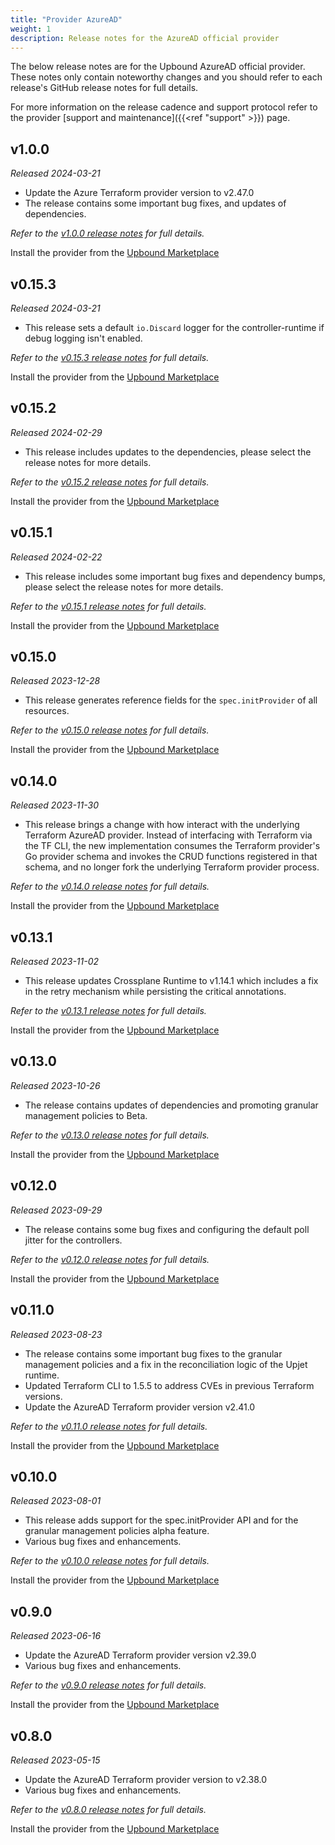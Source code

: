 ```yaml
---
title: "Provider AzureAD"
weight: 1
description: Release notes for the AzureAD official provider
---
```


The below release notes are for the Upbound AzureAD official provider. These notes
only contain noteworthy changes and you should refer to each release's GitHub
release notes for full details.

For more information on the release cadence and support protocol refer to the
provider [support and maintenance]({{<ref "support" >}}) page.

<!-- vale Google.Headings = NO -->

## v1.0.0

_Released 2024-03-21_

* Update the Azure Terraform provider version to v2.47.0
* The release contains some important bug fixes, and updates of dependencies.

_Refer to the [v1.0.0 release notes](https://github.com/crossplane-contrib/provider-upjet-azuread/releases/tag/v1.0.0) for full details._

Install the provider from the [Upbound Marketplace](https://marketplace.upbound.io/providers/upbound/provider-azuread/v1.0.0)

## v0.15.3

_Released 2024-03-21_

* This release sets a default `io.Discard` logger for the controller-runtime if debug logging isn't enabled.

_Refer to the [v0.15.3 release notes](https://github.com/crossplane-contrib/provider-upjet-azuread/releases/tag/v0.15.3) for full details._

Install the provider from the [Upbound Marketplace](https://marketplace.upbound.io/providers/upbound/provider-azuread/v0.15.3)

## v0.15.2

_Released 2024-02-29_

* This release includes updates to the dependencies, please select the release notes for more details.

_Refer to the [v0.15.2 release notes](https://github.com/crossplane-contrib/provider-upjet-azuread/releases/tag/v0.15.2) for full details._

Install the provider from the [Upbound Marketplace](https://marketplace.upbound.io/providers/upbound/provider-azuread/v0.15.2)

## v0.15.1

_Released 2024-02-22_

* This release includes some important bug fixes and dependency bumps, please select the release notes for more details.

_Refer to the [v0.15.1 release notes](https://github.com/upbound/provider-azuread/releases/tag/v0.15.1) for full details._

Install the provider from the [Upbound Marketplace](https://marketplace.upbound.io/providers/upbound/provider-azuread/v0.15.1)

## v0.15.0

_Released 2023-12-28_

* This release generates reference fields for the `spec.initProvider` of all resources.

_Refer to the [v0.15.0 release notes](https://github.com/upbound/provider-azuread/releases/tag/v0.15.0) for full details._

Install the provider from the [Upbound Marketplace](https://marketplace.upbound.io/providers/upbound/provider-azuread/v0.15.0)

## v0.14.0

_Released 2023-11-30_

* This release brings a change with how interact with the underlying Terraform AzureAD provider. Instead of interfacing with
Terraform via the TF CLI, the new implementation consumes the Terraform provider's Go provider schema and invokes the CRUD
functions registered in that schema, and no longer fork the underlying Terraform provider process.

_Refer to the [v0.14.0 release notes](https://github.com/upbound/provider-azuread/releases/tag/v0.14.0) for full details._

Install the provider from the [Upbound Marketplace](https://marketplace.upbound.io/providers/upbound/provider-azuread/v0.14.0)

## v0.13.1

_Released 2023-11-02_

* This release updates Crossplane Runtime to v1.14.1 which includes a fix in the retry mechanism while persisting the critical annotations.

_Refer to the [v0.13.1 release notes](https://github.com/upbound/provider-azuread/releases/tag/v0.13.1) for full details._

Install the provider from the [Upbound Marketplace](https://marketplace.upbound.io/providers/upbound/provider-azuread/v0.13.1)

## v0.13.0

_Released 2023-10-26_

* The release contains updates of dependencies and promoting granular management policies to Beta.

_Refer to the [v0.13.0 release notes](https://github.com/upbound/provider-azuread/releases/tag/v0.13.0) for full details._

Install the provider from the [Upbound Marketplace](https://marketplace.upbound.io/providers/upbound/provider-azuread/v0.13.0)

## v0.12.0

_Released 2023-09-29_

* The release contains some bug fixes and configuring the default poll jitter for the controllers.

_Refer to the [v0.12.0 release notes](https://github.com/upbound/provider-azuread/releases/tag/v0.12.0) for full details._

Install the provider from the [Upbound Marketplace](https://marketplace.upbound.io/providers/upbound/provider-azuread/v0.12.0)

## v0.11.0

_Released 2023-08-23_

* The release contains some important bug fixes to the granular
management policies and a fix in the reconciliation logic of the Upjet runtime.
* Updated Terraform CLI to 1.5.5 to address CVEs in previous Terraform versions.
* Update the AzureAD Terraform provider version v2.41.0

_Refer to the [v0.11.0 release notes](https://github.com/upbound/provider-azuread/releases/tag/v0.11.0) for full details._

Install the provider from the [Upbound Marketplace](https://marketplace.upbound.io/providers/upbound/provider-azuread/v0.11.0)


## v0.10.0

_Released 2023-08-01_

* This release adds support for the spec.initProvider API and for the granular management policies alpha feature.
* Various bug fixes and enhancements.

_Refer to the [v0.10.0 release notes](https://github.com/upbound/provider-azuread/releases/tag/v0.10.0) for full details._

Install the provider from the [Upbound Marketplace](https://marketplace.upbound.io/providers/upbound/provider-azuread/v0.10.0)

## v0.9.0

_Released 2023-06-16_

* Update the AzureAD Terraform provider version v2.39.0
* Various bug fixes and enhancements.

_Refer to the [v0.9.0 release notes](https://github.com/upbound/provider-azuread/releases/tag/v0.9.0) for full details._

Install the provider from the [Upbound Marketplace](https://marketplace.upbound.io/providers/upbound/provider-azuread/v0.9.0)

## v0.8.0

_Released 2023-05-15_

* Update the AzureAD Terraform provider version to v2.38.0
* Various bug fixes and enhancements.

_Refer to the [v0.8.0 release notes](https://github.com/upbound/provider-azuread/releases/tag/v0.8.0) for full details._

Install the provider from the [Upbound Marketplace](https://marketplace.upbound.io/providers/upbound/provider-azuread/v0.8.0)
<!-- vale Google.Headings = YES -->
